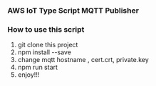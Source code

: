 ### AWS IoT Type Script MQTT Publisher

### How to use this script
1. git clone this project
2. npm install --save
3. change mqtt hostname , cert.crt, private.key
4. npm run start
5. enjoy!!!


